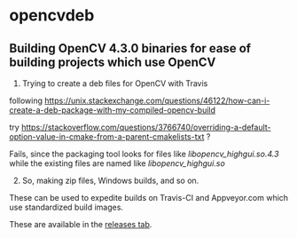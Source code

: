 # opencvdeb
## Building OpenCV 4.3.0 binaries for ease of building projects which use OpenCV 

1. Trying to create a deb files for OpenCV with Travis

following
https://unix.stackexchange.com/questions/46122/how-can-i-create-a-deb-package-with-my-compiled-opencv-build

try
https://stackoverflow.com/questions/3766740/overriding-a-default-option-value-in-cmake-from-a-parent-cmakelists-txt
?

Fails, since the packaging tool looks for files like *libopencv_highgui.so.4.3* while the existing files are named like *libopencv_highgui.so*

2. So, making zip files, Windows builds, and so on. 

These can be used to expedite builds on Travis-CI and Appveyor.com which use standardized build images. 

These are available in the [releases tab](https://github.com/hn-88/opencvdeb/releases).


